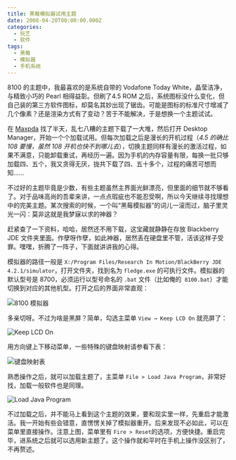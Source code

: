 ```yaml
---
title: 黑莓模拟器试用主题
date: 2008-04-20T00:00:00.000Z
categories:
  - 玩艺
  - 软件
tags:
  - 黑莓
  - 模拟器
  - 手机系统
---
```


8100 的主题中，我最喜欢的是系统自带的 Vodafone Today White，晶莹洁净，与精致小巧的 Pearl 相得益彰。但刷了4.5 ROM 之后，系统图标没什么变化，但自己装的第三方软件图标，却莫名其妙出现了锯齿。可能是图标的标准尺寸增减了几个像素？还是渲染方式有了变动？苦于不能解决，于是想换一个主题试试。

<!-- more -->

在 [Maxpda](http://bbs.maxpda.com/) 找了半天，乱七八糟的主题下载了一大堆，然后打开 Desktop Manager，开始一个个加载试用。但每次加载之后是漫长的开机过程（*4.5 的确比 108 要慢，虽然 108 开机也快不到哪儿去*），切换主题同样有漫长的激活过程，如果不满意，只能卸载重试，再经历一遍。因为手机的内存容量有限，每换一批只够加载四、五个，我又贪得无厌，拢共下载了四、五十多个，过程的痛苦可想而知……

不过好的主题毕竟是少数，有些主题虽然主界面光鲜漂亮，但里面的细节就不够看了。对于品味高尚的吾辈来讲，一点点瑕疵也不能忍受啊，所以今天继续寻找理想中的完美主题。某次搜索的时候，一个叫“黑莓模拟器”的词儿一滚而过，脑子里灵光一闪：莫非这就是我梦寐以求的神器？

赶紧查了一下资料，哈哈，居然还不用下载，这宝藏就静静在存放 Blackberry JDE 文件夹里面。作孽呀作孽，如此神器，居然丢在硬盘里不管，活该这样子受罪。嘿嘿，折腾了一阵子，下面就讲讲我的心得。

模拟器的路径一般是 `X:/Program Files/Research In Motion/BlackBerry JDE 4.2.1/simulator`，打开文件夹，找到名为 `fledge.exe` 的可执行文件。模拟器的默认型号是 8700，必须运行以型号命名的 `.bat` 文件（比如俺的` 8100.bat`）才能切换到对应的其他机型。打开之后的界面非常直观：

![8100 模拟器](https://media.kaerozhi.com/2025/06/b61d89d40dfa6eb536ac10a825e32a1c.webp)

多亲切呀。不过为啥是黑屏？简单，勾选主菜单 `View → Keep LCD On` 就亮屏了：

![Keep LCD On](https://media.kaerozhi.com/2025/06/da5d596a24baa0afe0b61f7a6008507a.webp)

用方向键上下移动菜单，一些特殊的键盘映射请参看下表：

![键盘映射表](https://media.kaerozhi.com/2025/06/5d3f706f1fb6d9a5dac8b1d14eae0318.webp)

熟悉操作之后，就可以加载主题了，主菜单 `File > Load Java Program`，非常好找，加载一般软件也是同理。

![Load Java Program](https://media.kaerozhi.com/2025/06/f65188c0c63b750614c6c46db4513b41.webp)

不过加载之后，并不能马上看到这个主题的效果，要和现实里一样，先重启才能激活。我一开始有些会错意，直愣愣关掉了模拟器重开。后来发现不必如此，可以在菜单里直接操作。注意上图，菜单里有 `Fire > Reset`的选项，方便快捷。重启完毕，进系统之后就可以选用新主题了。这个操作就和平时在手机上操作没区别了，不再赘述。
